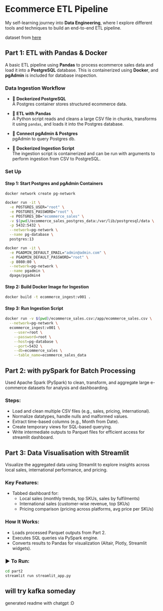# Ecommerce ETL Pipeline

My self-learning journey into **Data Engineering**, where I explore different tools and techniques to build an end-to-end ETL pipeline.

dataset from [here](https://www.kaggle.com/datasets/thedevastator/unlock-profits-with-e-commerce-sales-data?resource=download)

## Part 1: ETL with Pandas & Docker
A basic ETL pipeline using **Pandas** to process ecommerce sales data and load it into a **PostgreSQL** database. This is containerized using **Docker**, and **pgAdmin** is included for database inspection.

### Data Ingestion Workflow

- 🔹 **Dockerized PostgreSQL**  
  A Postgres container stores structured ecommerce data.

- 🔹 **ETL with Pandas**  
  A Python script reads and cleans a large CSV file in chunks, transforms it using `pandas`, and loads it into the Postgres database.

- 🔹 **Connect pgAdmin & Postgres**  
  pgAdmin to query Postgres db.

- 🔹 **Dockerized Ingestion Script**  
  The ingestion script is containerized and can be run with arguments to perform ingestion from CSV to PostgreSQL.

### Set Up

#### Step 1: Start Postgres and pgAdmin Containers

```bash
docker network create pg-network

docker run -it \
  -e POSTGRES_USER="root" \
  -e POSTGRES_PASSWORD="root" \
  -e POSTGRES_DB="ecommerce_sales" \
  -v $(pwd)/ecommerce_sales_postgres_data:/var/lib/postgresql/data \
  -p 5432:5432 \
  --network=pg-network \
  --name pg-database \
  postgres:13

docker run -it \
  -e PGADMIN_DEFAULT_EMAIL="admin@admin.com" \
  -e PGADMIN_DEFAULT_PASSWORD="root" \
  -p 8080:80 \
  --network=pg-network \
  --name pgadmin \
  dpage/pgadmin4
```

#### Step 2: Build Docker Image for Ingestion
```bash
docker build -t ecommerce_ingest:v001 .
```

#### Step 3: Run Ingestion Script
```bash
docker run -v $(pwd)/ecommerce_sales.csv:/app/ecommerce_sales.csv \
  --network=pg-network \
  ecommerce_ingest:v001 \
    --user=root \
    --password=root \
    --host=pg-database \
    --port=5432 \
    --db=ecommerce_sales \
    --table_name=ecommerce_sales_data
```

## Part 2: with pySpark for Batch Processing
Used Apache Spark (PySpark) to clean, transform, and aggregate large e-commerce datasets for analysis and dashboarding.

### Steps:
- Load and clean multiple CSV files (e.g., sales, pricing, international).
- Normalize datatypes, handle nulls and malformed values.
- Extract time-based columns (e.g., Month from Date).
- Create temporary views for SQL-based querying.
- Write intermediate outputs to Parquet files for efficient access for streamlit dashboard.

## Part 3: Data Visualisation with Streamlit
Visualize the aggregated data using Streamlit to explore insights across local sales, international performance, and pricing.

### Key Features:
- Tabbed dashboard for:
  - Local sales (monthly trends, top SKUs, sales by fulfilments)
  - International sales (customer-wise revenue, top SKUs)
  - Pricing comparison (pricing across platforms, avg price per SKUs)

### How It Works:
- Loads processed Parquet outputs from Part 2.
- Executes SQL queries via PySpark engine.
- Converts results to Pandas for visualization (Altair, Plotly, Streamlit widgets).

### ▶️ To Run:
```bash
cd part2
streamlit run streamlit_app.py
```

## will try kafka someday
generated readme with chatgpt :D